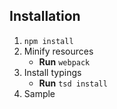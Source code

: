 ## Installation

1. ``npm install``
2. Minify resources
    * **Run** ``webpack``
3. Install typings
    * **Run** ``tsd install``
4. Sample
  